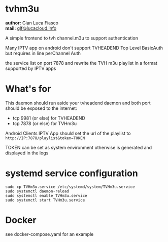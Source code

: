 # tvhm3u

**author:** Gian Luca Fiasco  
**mail:** glf@lucacloud.info

A simple frontend to tvh channel.m3u to support authentication

Many IPTV app on android don't support TVHEADEND Top Level BasicAuth but requires in line perChannel Auth

the service list on port 7878 and rewrite the TVH m3u playlist in a format supported by IPTV apps

# What's for

This daemon should run aside your tvheadend daemon and both port should be exposed to the internet:

- tcp 9981 (or else) for TVHEADEND
- tcp 7878 (or else) for TVHm3u

Android Clients IPTV App should set the url of the playlist to `http://IP:7878/playlist&token=TOKEN`

TOKEN can be set as system environment otherwise is generated and displayed in the logs

# systemd service configuration

```
sudo cp TVHm3u.service /etc/systemd/system/TVHm3u.service
sudo systemctl daemon-reload
sudo systemctl enable TVHm3u.service
sudo systemctl start TVHm3u.service
```

# Docker
see docker-compose.yaml for an example